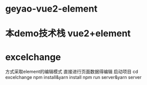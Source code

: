 # geyao-vue2-element

# 本demo技术栈 vue2+element

# excelchange
方式采取element的编辑模式 直接进行页面数据得编辑 
启动项目
cd excelchange
npm install&yarn install
npm run server&yarn server